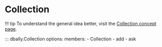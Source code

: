 # Collection

!!! tip
    To understand the general idea better, visit the [Collection concept page](../concepts/collections.md).

::: dbally.Collection
    options:
        members:
        - Collection
        - add
        - ask
